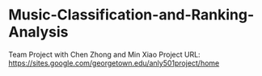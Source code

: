 # Music-Classification-and-Ranking-Analysis
Team Project with Chen Zhong and Min Xiao
Project URL: https://sites.google.com/georgetown.edu/anly501project/home

